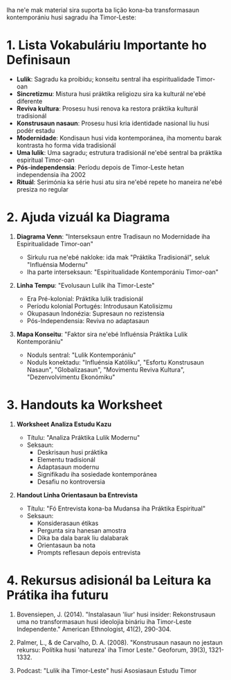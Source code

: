 Iha ne'e mak material sira suporta ba lição kona-ba transformasaun kontemporániu husi sagradu iha Timor-Leste:

# 1. Lista Vokabuláriu Importante ho Definisaun

- **Lulik**: Sagradu ka proibidu; konseitu sentral iha espiritualidade Timor-oan
- **Sincretizmu**: Mistura husi práktika religiozu sira ka kulturál ne'ebé diferente
- **Reviva kultura**: Prosesu husi renova ka restora práktika kulturál tradisionál
- **Konstrusaun nasaun**: Prosesu husi kria identidade nasional liu husi podér estadu
- **Modernidade**: Kondisaun husi vida kontemporánea, iha momentu barak kontrasta ho forma vida tradisionál
- **Uma lulik**: Uma sagradu; estrutura tradisionál ne'ebé sentral ba práktika espiritual Timor-oan
- **Pós-independensia**: Períodu depois de Timor-Leste hetan independensia iha 2002
- **Rituál**: Serimónia ka série husi atu sira ne'ebé repete ho maneira ne'ebé presiza no regular

# 2. Ajuda vizuál ka Diagrama

1. **Diagrama Venn**: "Interseksaun entre Tradisaun no Modernidade iha Espiritualidade Timor-oan"
   - Sirkulu rua ne'ebé nakloke: ida mak "Práktika Tradisionál", seluk "Influénsia Modernu"
   - Iha parte interseksaun: "Espiritualidade Kontemporániu Timor-oan"

2. **Linha Tempu**: "Evolusaun Lulik iha Timor-Leste"
   - Era Pré-kolonial: Práktika lulik tradisionál
   - Períodu kolonial Portugés: Introdusaun Katolisizmu
   - Okupasaun Indonézia: Supresaun no rezistensia
   - Pós-Independensia: Reviva no adaptasaun

3. **Mapa Konseitu**: "Faktor sira ne'ebé Influénsia Práktika Lulik Kontemporániu"
   - Noduls sentral: "Lulik Kontemporániu"
   - Noduls konektadu: "Influénsia Katóliku", "Esfortu Konstrusaun Nasaun", "Globalizasaun", "Movimentu Reviva Kultura", "Dezenvolvimentu Ekonómiku"

# 3. Handouts ka Worksheet

1. **Worksheet Analiza Estudu Kazu**
   - Títulu: "Analiza Práktika Lulik Modernu"
   - Seksaun:
     - Deskrisaun husi práktika
     - Elementu tradisionál
     - Adaptasaun modernu
     - Signifikadu iha sosiedade kontemporánea
     - Desafiu no kontroversia

2. **Handout Linha Orientasaun ba Entrevista**
   - Títulu: "Fó Entrevista kona-ba Mudansa iha Práktika Espiritual"
   - Seksaun:
     - Konsiderasaun étikas
     - Pergunta sira hanesan amostra
     - Dika ba dala barak liu dalabarak
     - Orientasaun ba nota
     - Prompts reflesaun depois entrevista

# 4. Rekursus adisionál ba Leitura ka Prátika iha futuru

1. Bovensiepen, J. (2014). "Instalasaun 'liur' husi insider: Rekonstrusaun uma no transformasaun husi ideolojia bináriu iha Timor-Leste Independente." American Ethnologist, 41(2), 290-304.

2. Palmer, L., & de Carvalho, D. A. (2008). "Konstrusaun nasaun no jestaun rekursu: Polítika husi 'natureza' iha Timor Leste." Geoforum, 39(3), 1321-1332.

3. Podcast: "Lulik iha Timor-Leste" husi Asosiasaun Estudu Timor
